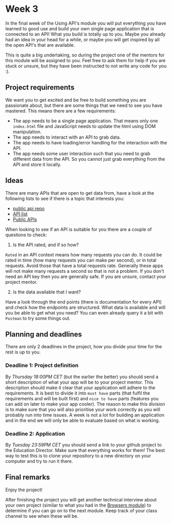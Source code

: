 # Week 3

In the final week of the Using API's module you will put everything you have learned to good use and build your own single page application that is connected to an API! What you build is totally up to you. Maybe you already had an idea in your head for a while, or maybe you will get inspired by all the open API's that are available.

This is quite a big undertaking, so during the project one of the mentors for this module will be assigned to you. Feel free to ask them for help if you are stuck or unsure, but they have been instructed to not write any code for you :).

## Project requirements
We want you to get excited and be free to build something you are passionate about, but there are some things that we need to see you have mastered. This means there are a few requirements:

- The app needs to be a single page application. That means only one `index.html` file and JavaScript needs to update the html using DOM manipulation.
- The app needs to interact with an API to grab data.
- The app needs to have loading/error handling for the interaction with the API.
- The app needs some user interaction such that you need to grab different data from the API. So you cannot just grab everything from the API and store it locally.

## Ideas
There are many APIs that are open to get data from, have a look at the following lists to see if there is a topic that interests you:

- [public api repo](https://github.com/public-apis/public-apis)
- [API list](https://apilist.fun/)
- [Public APIs](https://public-apis.io/)

When looking to see if an API is suitable for you there are a couple of questions to check:
1. Is the API rated, and if so how?

`Rated` in an API context means how many requests you can do. It could be rated in time (how many requests you can make per second), or in total requests. Avoid those that have a total requests rate. Generally these apps will not make many requests a second so that is not a problem. If you don't need an API key then you are generally safe.
If you are unsure, contact your project mentor.

2. Is the data available that I want?

Have a look through the end points (there is documentation for every API) and check how the endpoints are structured. What data is available and will you be able to get what you need? You can even already query it a bit with `Postman` to try some things out.

## Planning and deadlines
There are only 2 deadlines in the project, how you divide your time for the rest is up to you.

### Deadline 1: Project definition
By *Thursday 18:00PM CET* (but the earlier the better) you should send a short description of what your app will be to your project mentor. This description should make it clear that your application will adhere to the requirements. It is best to divide it into `must have` parts (that fulfil the requirements and will be built first) and `nice to have` parts (features you can add on later to make your app cooler). The reason to make this division is to make sure that you will also prioritise your work correctly as you will probably run into time issues. A week is not a lot for building an application and in the end we will only be able to evaluate based on what is working.

### Deadline 2: Application
By *Tuesday 23:59PM CET* you should send a link to your github project to the Education Director. Make sure that everything works for them! The best way to test this is to clone your repository to a new directory on your computer and try to run it there. 

## Final remarks
Enjoy the project!

After finishing the project you will get another technical interview about your own project (similar to what you had in the [Browsers module](https://github.com/HackYourFuture/Browsers/blob/main/PROJECT.md#the-interview)) to determine if you can go on to the next module. Keep track of your class channel to see when these will be.


